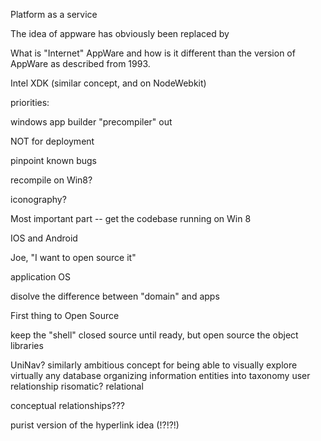 
Platform as a service

The idea of appware has obviously been replaced by 

What is "Internet" AppWare and how is it different than the version of AppWare as described from 1993.

Intel XDK (similar concept, and on NodeWebkit)

priorities:

windows app builder "precompiler" out

NOT for deployment

pinpoint known bugs

recompile on Win8?

iconography?

Most important part -- get the codebase running on Win 8

IOS and Android

Joe, "I want to open source it"

application OS

disolve the difference between "domain" and apps

First thing to Open Source

keep the "shell" closed source until ready, but open source the object libraries

UniNav? similarly ambitious concept for being able to visually explore virtually any database
organizing information entities into taxonomy
user relationship
risomatic?
relational

conceptual relationships???

purist version of the hyperlink idea (!?!?!)





